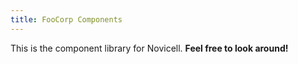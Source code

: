 ```yaml
---
title: FooCorp Components
---
```

This is the component library for Novicell. **Feel free to look around!**